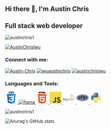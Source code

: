 
## Hi there 👋, I'm Austin Chris
## Full stack web developer

<p align="left"> <img src="https://komarev.com/ghpvc/?username=austinchris1&label=Profile%20views&color=0e75b6&style=flat" alt="austinchris1" /> </p>

<p align="left"> <a href="https://twitter.com/AustinChris_" target="blank"><img src="https://img.shields.io/twitter/follow/AustinChrisIwu?logo=twitter&style=for-the-badge" alt="AustinChrisIwu" /></a> </p>

<h3 align="left">Connect with me:</h3>
<p align="left">
<a href="https://twitter.com/AustinChris_" target="blank"><img align="center" src="https://raw.githubusercontent.com/rahuldkjain/github-profile-readme-generator/master/src/images/icons/Social/twitter.svg" alt="Austin-Chris" height="30" width="40" /></a>
<a href="https://instagram.com/iwuaustinchris" target="blank"><img align="center" src="https://raw.githubusercontent.com/rahuldkjain/github-profile-readme-generator/master/src/images/icons/Social/instagram.svg" alt="iwuaustinchris" height="30" width="40" /></a>
<a href="https://www.youtube.com/c/austinchrisiwu" target="blank"><img align="center" src="https://raw.githubusercontent.com/rahuldkjain/github-profile-readme-generator/master/src/images/icons/Social/youtube.svg" alt="austinchrisiwu" height="30" width="40" /></a>
</p>

<h3 align="left">Languages and Tools:</h3>
<p align="left"> <a href="https://www.w3schools.com/css/" target="_blank" rel="noreferrer"> <img src="https://raw.githubusercontent.com/devicons/devicon/master/icons/css3/css3-original-wordmark.svg" alt="css3" width="40" height="40"/> </a> <a href="https://www.figma.com/" target="_blank" rel="noreferrer"> <img src="https://www.vectorlogo.zone/logos/figma/figma-icon.svg" alt="figma" width="40" height="40"/> </a> <a href="https://www.w3.org/html/" target="_blank" rel="noreferrer"> <img src="https://raw.githubusercontent.com/devicons/devicon/master/icons/html5/html5-original-wordmark.svg" alt="html5" width="40" height="40"/> </a> <a href="https://developer.mozilla.org/en-US/docs/Web/JavaScript" target="_blank" rel="noreferrer"> <img src="https://raw.githubusercontent.com/devicons/devicon/master/icons/javascript/javascript-original.svg" alt="javascript" width="40" height="40"/> </a> <a href="https://www.mysql.com/" target="_blank" rel="noreferrer"> <img src="https://raw.githubusercontent.com/devicons/devicon/master/icons/mysql/mysql-original-wordmark.svg" alt="mysql" width="40" height="40"/> </a> <a href="https://www.php.net" target="_blank" rel="noreferrer"> <img src="https://raw.githubusercontent.com/devicons/devicon/master/icons/php/php-original.svg" alt="php" width="40" height="40"/> </a> <a href="https://www.python.org" target="_blank" rel="noreferrer"> <img src="https://raw.githubusercontent.com/devicons/devicon/master/icons/python/python-original.svg" alt="python" width="40" height="40"/> </a> </p>

<p><img align="left" src="https://github-readme-stats.vercel.app/api/top-langs?username=austinchris1&show_icons=true&locale=en&layout=compact" alt="austinchris1" /></p>

<br/>


![Anurag's GitHub stats](https://github-readme-stats.vercel.app/api?username=AustinChris1&show_icons=true&theme=radical)
